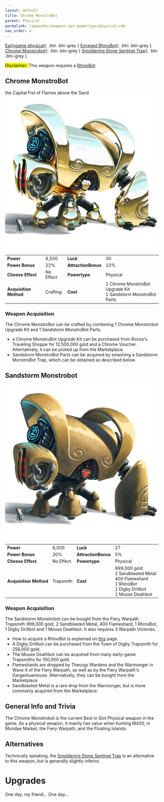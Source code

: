 ```yaml
---
layout: default
title: Chrome MonstroBot
parent: Physical
permalink: /appendix/weapons-per-powertype/physical/cmb
nav_order: 4
---
```

<span class="fs-1">[Earlygame physical](/appendix/weapons-per-powertype/physical/early){: .btn .btn-grey } </span><span class="fs-1"> [Enraged RhinoBot](/appendix/weapons-per-powertype/physical/erb){: .btn .btn-grey } </span><span class="fs-1"> [Chrome Monstrobot](/appendix/weapons-per-powertype/physical/cmb){: .btn .btn-grey } </span><span class="fs-1"> [Smoldering Stone Sentinel Trap](/appendix/weapons-per-powertype/physical/ssst){: .btn .btn-grey } </span>

<mark> Disclaimer: </mark> This weapon requires a [RhinoBot](/appendix/weapons-per-powertype/physical/erb).

## Chrome MonstroBot
the Capital Fist of Flames above the Sand
<img src="/assets/images/cmb.png" alt="shiny fist of damage" width="600">

|||||
|---|---|---|---|
| __Power__ 	| 8,500 	| __Luck__ 	| 30 	|
| __Power Bonus__ 	| 22% 	|__AttractionBonus__ 	| 10% 	|
| __Cheese Effect__ 	| No Effect	| __Powertype__ 	| Physical 	|
| __Acquisition Method__ 	| Crafting	| __Cost__ 	| 1 Chrome MonstroBot Upgrade Kit <br> 1 Sandstorm MonstroBot Parts	|

### Weapon Acquisition
The Chrome MonstroBot can be crafted by combining 1 Chrome Monstrobot Upgrade Kit and 1 Sandstorm MonstroBot Parts.
- a Chrome MonstroBot Upgrade Kit can be purchased from Ronza's Traveling Shoppe for 12,500,000 gold and a Chrome Voucher. Alternatively, it can be picked up from the Marketplace.
- Sandstorm MonstroBot Parts can be acquired by smashing a Sandstorm MonstroBot Trap, which can be obtained as described below.

## Sandstorm Monstrobot

<img src="/assets/images/mb.png" alt="powerful band ~ bot ensemble" width="600">

|||||
|---|---|---|---|
| __Power__ 	| 8,000 	| __Luck__ 	| 27 	|
| __Power Bonus__ 	| 20% 	|__AttractionBonus__ 	| 5% 	|
| __Cheese Effect__ 	| No Effect	| __Powertype__ 	| Physical 	|
| __Acquisition Method__ 	| Trapsmith	| __Cost__ 	| 999,000 gold <br> 2 Sandblasted Metal <br> 400 Flameshard <br> 1 RhinoBot <br> 1 Digby Drillbot <br> 1 Mouse Deathbot	|

### Weapon Acquisition
The Sandstorm Monstrobot can be bought from the Fiery Warpath Trapsmith 999,000 gold, 2 Sandblasted Metal, 400 Flameshard, 1 RhinoBot, 1 Digby Drillbot and 1 Mouse Deathbot. It also requires 3 Warpath Victories.
- How to acquire a RhinoBot is explained on [this](/appendix/weapons-per-powertype/physical/erb) page.
- A Digby Drillbot can be purchased from the Town of Digby Trapsmith for 256,000 gold.
- The Mouse Deathbot can be acquired from many early-game Trapsmiths for 150,000 gold.
- Flameshards are dropped by Theurgy Wardens and the Warmonger in Wave 4 of the Fiery Warpath, as well as by the Fiery Warpath's Gargantuamouse. Alternatively, they can be bought from the Marketplace
- Sandblasted Metal is a rare drop from the Warmonger, but is more commonly acquired from the Marketplace.

## General Info and Trivia
The Chrome Monstrobot is the current Best in Slot Physical weapon in the game. As a physical weapon, it mainly has value when hunting M400, in Muridae Market, the Fiery Warpath, and the Floating Islands.

## Alternatives
Technically speaking, the [Smoldering Stone Sentinel Trap](/appendix/weapons-per-powertype/physical/ssst) is an alternative to this weapon, but is generally slightly inferior.

# Upgrades
One day, my friend...
One day...
